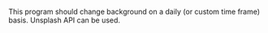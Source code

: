 This program should change background on a daily (or custom time frame) basis. Unsplash API can be used.
